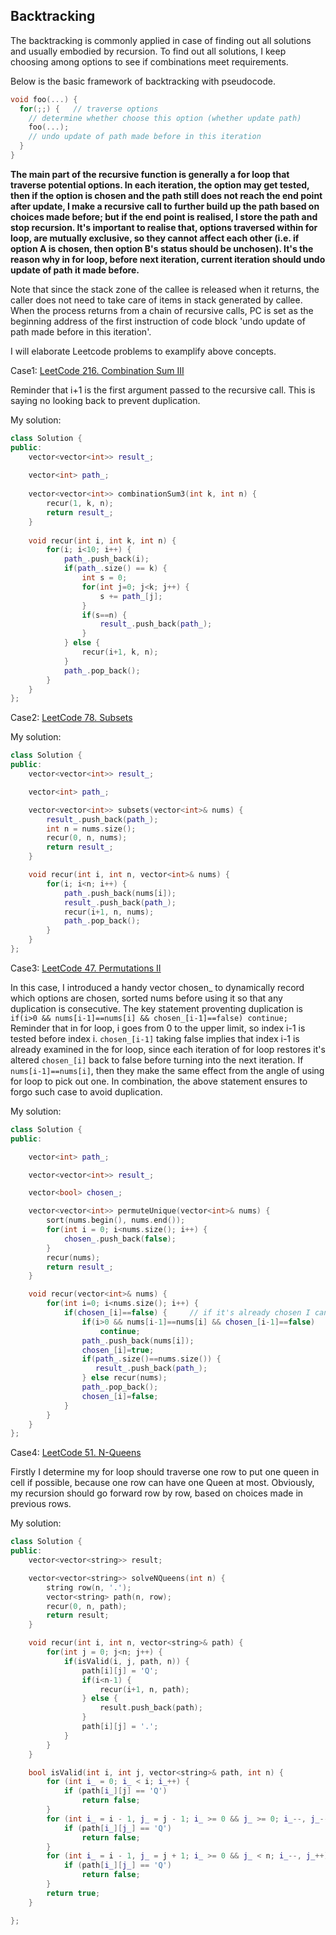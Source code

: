 ## 													Backtracking

The backtracking is commonly applied in case of finding out all solutions and usually embodied by recursion. To find out all solutions, I keep choosing among options to see if combinations meet requirements. 

Below is the basic framework of backtracking with pseudocode.

```cpp
void foo(...) {
  for(;;) {   // traverse options
    // determine whether choose this option (whether update path)
    foo(...);
    // undo update of path made before in this iteration
  }
}
```

**The main part of the recursive function is generally a for loop that traverse potential options. In each iteration, the option may get tested, then if the option is chosen and the path still does not reach the end point after update, I make a recursive call to further build up the path based on choices made before; but if the end point is realised, I store the path and stop recursion. It's important to realise that, options traversed within for loop, are mutually exclusive, so they cannot affect each other (i.e. if option A is chosen, then option B's status should be unchosen). It's the reason why in for loop, before next iteration, current iteration should undo update of path it made before.** 

Note that since the stack zone of the callee is released when it returns, the caller does not need to take care of items in stack generated by callee.  When the process returns from a chain of recursive calls, PC is set as the beginning address of the first instruction of code block 'undo update of path made before in this iteration'. 

I will elaborate Leetcode problems to examplify above concepts. 

Case1: [LeetCode 216. Combination Sum III](https://leetcode.com/problems/combination-sum-iii/) 

Reminder that i+1 is the first argument passed to the recursive call. This is saying no looking back to prevent duplication. 

My solution:

```cpp
class Solution {
public:
    vector<vector<int>> result_;
  
    vector<int> path_;
  
    vector<vector<int>> combinationSum3(int k, int n) {
        recur(1, k, n);
        return result_;
    }
  
    void recur(int i, int k, int n) {
        for(i; i<10; i++) {
            path_.push_back(i);
            if(path_.size() == k) {
                int s = 0;
                for(int j=0; j<k; j++) {
                    s += path_[j];
                }
                if(s==n) {
                    result_.push_back(path_);
                }
            } else {
                recur(i+1, k, n);
            }
            path_.pop_back();     
        }  
    }
};
```

Case2: [LeetCode 78. Subsets](https://leetcode.com/problems/subsets/) 

My solution:

```cpp
class Solution {
public:
    vector<vector<int>> result_;

    vector<int> path_;

    vector<vector<int>> subsets(vector<int>& nums) {
        result_.push_back(path_);
        int n = nums.size();
        recur(0, n, nums);
        return result_;
    }

    void recur(int i, int n, vector<int>& nums) {
        for(i; i<n; i++) {
            path_.push_back(nums[i]);
            result_.push_back(path_);
            recur(i+1, n, nums);
            path_.pop_back();
        }
    }
};
```

Case3: [LeetCode 47. Permutations II](https://leetcode.com/problems/permutations-ii/) 

In this case, I introduced a handy vector chosen_ to dynamically record which options are chosen, sorted nums before using it so that any duplication is consecutive. The key statement proventing duplication is ``` if(i>0 && nums[i-1]==nums[i] && chosen_[i-1]==false) continue;``` Reminder that in for loop, i goes from 0 to the upper limit, so index i-1 is tested before index i. ```chosen_[i-1]``` taking false implies that index i-1 is already examined in the for loop, since each iteration of for loop restores it's altered ```chosen_[i]``` back to false before turning into the next iteration. If ```nums[i-1]==nums[i]```, then they make the same effect from the angle of using for loop to pick out one. In combination, the above statement ensures to forgo such case to avoid duplication.

My solution:

```cpp
class Solution {
public:

    vector<int> path_;

    vector<vector<int>> result_;

    vector<bool> chosen_;

    vector<vector<int>> permuteUnique(vector<int>& nums) {
        sort(nums.begin(), nums.end());
        for(int i = 0; i<nums.size(); i++) {
            chosen_.push_back(false);
        }
        recur(nums);
        return result_;
    }

    void recur(vector<int>& nums) {
        for(int i=0; i<nums.size(); i++) {
            if(chosen_[i]==false) {     // if it's already chosen I cannot take it into account
                if(i>0 && nums[i-1]==nums[i] && chosen_[i-1]==false)
                    continue;
                path_.push_back(nums[i]);
                chosen_[i]=true;
                if(path_.size()==nums.size()) {
                   result_.push_back(path_);
                } else recur(nums);
                path_.pop_back();
                chosen_[i]=false;
            }
        }
    }
};
```

Case4: [LeetCode 51. N-Queens](https://leetcode.com/problems/n-queens/description/) 

Firstly I determine my for loop should traverse one row to put one queen in cell if possible, because one row can have one Queen at most. Obviously, my recursion should go forward row by row, based on choices made in previous rows. 

My solution:

```cpp
class Solution {
public:
    vector<vector<string>> result;

    vector<vector<string>> solveNQueens(int n) {
        string row(n, '.');
        vector<string> path(n, row);
        recur(0, n, path);
        return result;
    }

    void recur(int i, int n, vector<string>& path) {
        for(int j = 0; j<n; j++) {
            if(isValid(i, j, path, n)) {
                path[i][j] = 'Q';
                if(i<n-1) {
                    recur(i+1, n, path);
                } else {
                    result.push_back(path);
                }
                path[i][j] = '.';
            }
        }
    }

    bool isValid(int i, int j, vector<string>& path, int n) {
        for (int i_ = 0; i_ < i; i_++) {
            if (path[i_][j] == 'Q') 
                return false;
        }
        for (int i_ = i - 1, j_ = j - 1; i_ >= 0 && j_ >= 0; i_--, j_--) {
            if (path[i_][j_] == 'Q') 
                return false;
        }
        for (int i_ = i - 1, j_ = j + 1; i_ >= 0 && j_ < n; i_--, j_++) {
            if (path[i_][j_] == 'Q') 
                return false;
        }
        return true;
    }

};
```

